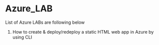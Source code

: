 # Azure_LAB

List of Azure LABs are following below

1. How to create & deploy/redeploy a static HTML web app in Azure by using CLI